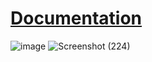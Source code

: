# [Documentation](https://hamer.gitbook.io/hamer/scripts/arenaapi)
![image](https://github.com/user-attachments/assets/53e552cd-e016-442a-8b9d-d49993794f0e)
![Screenshot (224)](https://github.com/user-attachments/assets/648f8171-cfca-4cb4-8a4a-13155c6f39c4)
